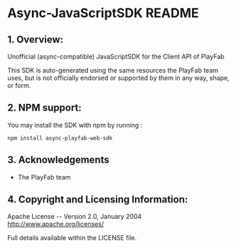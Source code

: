 # Async-JavaScriptSDK README

## 1. Overview:

Unofficial (async-compatible) JavaScriptSDK for the Client API of PlayFab

This SDK is auto-generated using the same resources the PlayFab team uses, but is not officially endorsed or supported by them in any way, shape, or form.

## 2. NPM support:

You may install the SDK with npm by running :

`npm install async-playfab-web-sdk`

## 3. Acknowledgements

- The PlayFab team

## 4. Copyright and Licensing Information:

Apache License --
Version 2.0, January 2004
http://www.apache.org/licenses/

Full details available within the LICENSE file.
